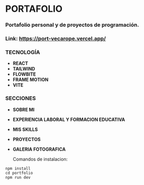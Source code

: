 # PORTAFOLIO  
### Portafolio personal y de proyectos de programación.         

### Link: https://port-vecarope.vercel.app/

### TECNOLOGÍA
- **REACT**   
- **TAILWIND**  
- **FLOWBITE**
- **FRAME MOTION**       
- **VITE**    


### SECCIONES 
+ **SOBRE MI**  
+ **EXPERIENCIA LABORAL Y FORMACION EDUCATIVA** 
+ **MIS SKILLS**    
+ **PROYECTOS** 
+ **GALERIA FOTOGRAFICA**               
    

    
    Comandos de instalacion:
```
npm install 
cd portfolio
npm run dev 

```




